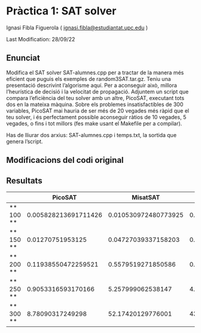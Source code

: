 # Pràctica 1: SAT solver
Ignasi Fibla Figuerola ( ignasi.fibla@estudiantat.upc.edu )

Last Modification: 28/09/22

## Enunciat

Modifica el SAT solver SAT-alumnes.cpp per a tractar de la manera més eficient que puguis els exemples de random3SAT.tar.gz. Teniu una presentació descrivint l’algorisme aquí. Per a aconseguir això, millora l’heurística de decisió i la velocitat de propagació. Adjuntem un script que compara l’eficiència del teu solver amb un altre, PicoSAT, executant tots dos en la mateixa màquina. Sobre els problemes insatisfactibles de 300 variables, PicoSAT mai hauria de ser més de 20 vegades més ràpid que el teu solver, i és perfectament possible aconseguir ràtios de 10 vegades, 5 vegades, o fins i tot millors (fes make usant el Makefile per a compilar).

Has de lliurar dos arxius: SAT-alumnes.cpp i temps.txt, la sortida que genera l’script.

## Modificacions del codi original

## Resultats

|         | **PicoSAT** | **MisatSAT** | **Average difference** | **Max difference** | **Max difference Times** |
|---------|-------------|--------------|------------------------|--------------------|--------------------------|
| ** 100 ** | 0.005828213691711426 | 0.010530972480773925 | 0.0047027587890625 | 0.009502887725830078 | 2.4777547085866827 |
| ** 150 ** | 0.01270751953125 | 0.04727039337158203 | 0.034562873840332034 | 0.06439208984375 | 7.103364895708571 |
| ** 200 ** | 0.11938550472259521 | 0.5579519271850586 | 0.43856642246246336 | 1.4874937534332275 | 7.63601379746068 |
| ** 250 ** | 0.9053316593170166 | 5.257999062538147 | 4.3526674032211305 | 11.742029190063477 | 8.943978729864286 |
| ** 300 ** | 8.78090317249298 | 52.17420129776001 | 43.39329812526703 | 92.9823899269104 | 10.91452043219691 |
